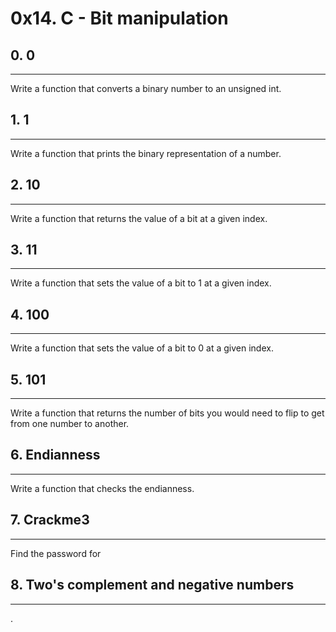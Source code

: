 # 0x14. C - Bit manipulation
## 0. 0
***
Write a function that converts a binary number to an unsigned int.

## 1. 1
***
Write a function that prints the binary representation of a number.

## 2. 10
***
Write a function that returns the value of a bit at a given index.

## 3. 11
***
Write a function that sets the value of a bit to 1 at a given index.

## 4. 100
***
Write a function that sets the value of a bit to 0 at a given index.

## 5. 101
***
Write a function that returns the number of bits you would need to flip to get from one number to another.

## 6. Endianness
***
Write a function that checks the endianness.

## 7. Crackme3
***
Find the password for 

## 8. Two's complement and negative numbers
***
.

